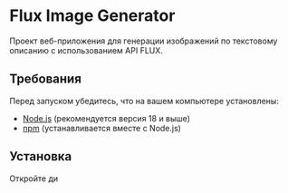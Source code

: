 # Flux Image Generator

Проект веб-приложения для генерации изображений по текстовому описанию с использованием API FLUX.

## Требования

Перед запуском убедитесь, что на вашем компьютере установлены:

- [Node.js](https://nodejs.org/) (рекомендуется версия 18 и выше)
- [npm](https://www.npmjs.com/) (устанавливается вместе с Node.js)

## Установка

Откройте ди
